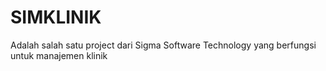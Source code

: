 
# SIMKLINIK

Adalah salah satu project dari Sigma Software Technology yang berfungsi untuk manajemen klinik